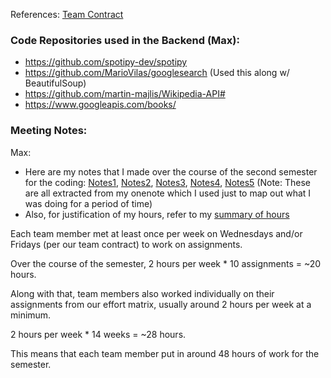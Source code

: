 References:
[Team Contract](https://docs.google.com/document/d/1wgxfTmhumcAUTrJZ3zPLk57vt2PE6lCWz2pOtISqClI/edit)

### Code Repositories used in the Backend (Max):
- https://github.com/spotipy-dev/spotipy
- https://github.com/MarioVilas/googlesearch (Used this along w/ BeautifulSoup)
- https://github.com/martin-majlis/Wikipedia-API#
- https://www.googleapis.com/books/


### Meeting Notes:
Max:
- Here are my notes that I made over the course of the second semester for the coding: [Notes1](https://github.com/santosemax/CSDesignProject/blob/main/Semester%202%20Work/Max_Notes/Notes1.txt), [Notes2](https://github.com/santosemax/CSDesignProject/blob/main/Semester%202%20Work/Max_Notes/Notes2.txt), [Notes3](https://github.com/santosemax/CSDesignProject/blob/main/Semester%202%20Work/Max_Notes/Notes3.txt), [Notes4](https://github.com/santosemax/CSDesignProject/blob/main/Semester%202%20Work/Max_Notes/Notes4.txt), [Notes5](https://github.com/santosemax/CSDesignProject/blob/main/Semester%202%20Work/Max_Notes/Notes5.txt)  (Note: These are all extracted from my onenote which I used just to map out what I was doing for a period of time)
- Also, for justification of my hours, refer to my [summary of hours](https://github.com/santosemax/CSDesignProject/blob/main/Semester%202%20Work/Sum_Hours_Max.md)

Each team member met at least once per week on Wednesdays and/or Fridays (per our team contract) to work on assignments.

Over the course of the semester, 2 hours per week * 10 assignments = ~20 hours.

Along with that, team members also worked individually on their assignments from our effort matrix, usually around 2 hours per week at a minimum.

2 hours per week * 14 weeks = ~28 hours.

This means that each team member put in around 48 hours of work for the semester.

